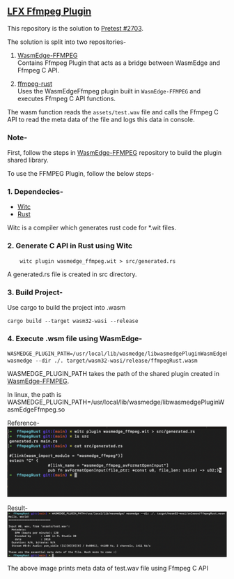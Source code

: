 ## [LFX Ffmpeg Plugin](https://github.com/WasmEdge/WasmEdge/issues/2689)

This repository is the solution to [Pretest #2703](https://github.com/WasmEdge/WasmEdge/discussions/2703). 


The solution is split into two repositories-
1. [WasmEdge-FFMPEG](https://github.com/Hrushi20/WasmEdge-FFMPEG) 
<br> Contains Ffmpeg Plugin that acts as a bridge between WasmEdge and Ffmpeg C API.

2. [ffmpeg-rust](https://github.com/Hrushi20/ffmpeg-rust)<br> Uses the WasmEdgeFfmpeg plugin built in `WasmEdge-FFMPEG` and executes Ffmpeg C API functions.

The wasm function reads the `assets/test.wav` file and calls the Ffmpeg C API to read the meta data of the file and logs this data in console.

### Note-
First, follow the steps in [WasmEdge-FFMPEG](https://github.com/Hrushi20/WasmEdge-FFMPEG#readme) repository to build the plugin shared library.

To use the FFMPEG Plugin, follow the below steps-

### 1. Dependecies-
- [Witc](https://github.com/second-state/witc)
- [Rust](https://www.rust-lang.org/tools/install)

Witc is a compiler which generates rust code for *.wit files.

### 2. Generate C API in Rust using Witc
```
    witc plugin wasmedge_ffmpeg.wit > src/generated.rs
```
A generated.rs file is created in src directory.

### 3. Build Project-
Use cargo to build the project into .wasm
```
cargo build --target wasm32-wasi --release
```

### 4. Execute .wsm file using WasmEdge-
```
WASMEDGE_PLUGIN_PATH=/usr/local/lib/wasmedge/libwasmedgePluginWasmEdgeFfmpeg.dylib wasmedge --dir ./. target/wasm32-wasi/release/ffmpegRust.wasm
```

WASMEDGE_PLUGIN_PATH takes the path of the shared plugin created in [WasmEdge-FFMPEG](https://github.com/Hrushi20/WasmEdge-FFMPEG#readme?raw=true).

In linux, the path is WASMEDGE_PLUGIN_PATH=/usr/local/lib/wasmedge/libwasmedgePluginWasmEdgeFfmpeg.so

Reference-
![Witc](https://github.com/Hrushi20/ffmpeg-rust/blob/main/assets/witc.png)

Result-
![Result](https://github.com/Hrushi20/ffmpeg-rust/blob/main/assets/results.png)

The above image prints meta data of test.wav file using Ffmpeg C API


